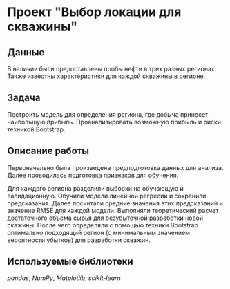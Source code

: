 # Проект "Выбор локации для скважины"


## Данные
 В наличии были предоставлены пробы нефти в трех разных регионах. Также известны характеристики для каждой скважины в регионе.


## Задача
Построить модель для определения региона, где добыча принесет наибольшую прибыль. Проанализировать возможную прибыль и риски техникой Bootstrap.


## Описание работы
Первоначально была произведена предподготовка данных для анализа. Далее проводилась подготовка признаков для обучения.

Для каждого региона разделили выборки на обучающую и валидационную. Обучили модели линейной регресии и сохранили предсказания. Далее посчитали средние значения этих предсказаний и значение RMSE для каждой модели. Выполняли теоретический расчет достаточного объема сырья для безубыточной разработки новой скажины. После чего определяли с помощью техники Bootstrap оптимально подходящий регион (с минимальным значением вероятности убытков) для разработки скважин.


## Используемые библиотеки
*pandas*, *NumPy*, *Matplotlib*, *scikit-learn*